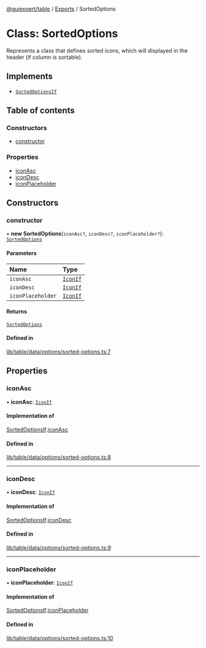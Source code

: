 [@guiexpert/table](../README.md) / [Exports](../modules.md) / SortedOptions

# Class: SortedOptions

Represents a class that defines sorted icons, which will displayed in the header (if column is sortable).

## Implements

- [`SortedOptionsIf`](../interfaces/SortedOptionsIf.md)

## Table of contents

### Constructors

- [constructor](SortedOptions.md#constructor)

### Properties

- [iconAsc](SortedOptions.md#iconasc)
- [iconDesc](SortedOptions.md#icondesc)
- [iconPlaceholder](SortedOptions.md#iconplaceholder)

## Constructors

### constructor

• **new SortedOptions**(`iconAsc?`, `iconDesc?`, `iconPlaceholder?`): [`SortedOptions`](SortedOptions.md)

#### Parameters

| Name | Type |
| :------ | :------ |
| `iconAsc` | [`IconIf`](../interfaces/IconIf.md) |
| `iconDesc` | [`IconIf`](../interfaces/IconIf.md) |
| `iconPlaceholder` | [`IconIf`](../interfaces/IconIf.md) |

#### Returns

[`SortedOptions`](SortedOptions.md)

#### Defined in

[lib/table/data/options/sorted-options.ts:7](https://github.com/guiexperttable/ge-table/blob/65066c0/libs/table/src/lib/table/data/options/sorted-options.ts#L7)

## Properties

### iconAsc

• **iconAsc**: [`IconIf`](../interfaces/IconIf.md)

#### Implementation of

[SortedOptionsIf](../interfaces/SortedOptionsIf.md).[iconAsc](../interfaces/SortedOptionsIf.md#iconasc)

#### Defined in

[lib/table/data/options/sorted-options.ts:8](https://github.com/guiexperttable/ge-table/blob/65066c0/libs/table/src/lib/table/data/options/sorted-options.ts#L8)

___

### iconDesc

• **iconDesc**: [`IconIf`](../interfaces/IconIf.md)

#### Implementation of

[SortedOptionsIf](../interfaces/SortedOptionsIf.md).[iconDesc](../interfaces/SortedOptionsIf.md#icondesc)

#### Defined in

[lib/table/data/options/sorted-options.ts:9](https://github.com/guiexperttable/ge-table/blob/65066c0/libs/table/src/lib/table/data/options/sorted-options.ts#L9)

___

### iconPlaceholder

• **iconPlaceholder**: [`IconIf`](../interfaces/IconIf.md)

#### Implementation of

[SortedOptionsIf](../interfaces/SortedOptionsIf.md).[iconPlaceholder](../interfaces/SortedOptionsIf.md#iconplaceholder)

#### Defined in

[lib/table/data/options/sorted-options.ts:10](https://github.com/guiexperttable/ge-table/blob/65066c0/libs/table/src/lib/table/data/options/sorted-options.ts#L10)
